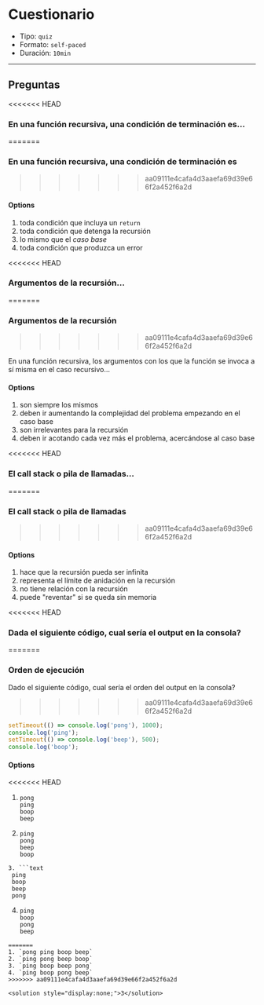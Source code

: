 # Cuestionario

* Tipo: `quiz`
* Formato: `self-paced`
* Duración: `10min`

***

## Preguntas

<<<<<<< HEAD
### En una función recursiva, una condición de terminación es...
=======
### En una función recursiva, una condición de terminación es
>>>>>>> aa09111e4cafa4d3aaefa69d39e66f2a452f6a2d

#### Options

1. toda condición que incluya un `return`
2. toda condición que detenga la recursión
3. lo mismo que el _caso base_
4. toda condición que produzca un error

<solution style="display:none;">2</solution>

<<<<<<< HEAD
### Argumentos de la recursión...
=======
### Argumentos de la recursión
>>>>>>> aa09111e4cafa4d3aaefa69d39e66f2a452f6a2d

En una función recursiva, los argumentos con los que la función se invoca a sí
misma en el caso recursivo...

#### Options

1. son siempre los mismos
2. deben ir aumentando la complejidad del problema empezando en el caso base
3. son irrelevantes para la recursión
4. deben ir acotando cada vez más el problema, acercándose al caso base

<solution style="display:none;">4</solution>

<<<<<<< HEAD
### El call stack o pila de llamadas...
=======
### El call stack o pila de llamadas
>>>>>>> aa09111e4cafa4d3aaefa69d39e66f2a452f6a2d

#### Options

1. hace que la recursión pueda ser infinita
2. representa el límite de anidación en la recursión
3. no tiene relación con la recursión
4. puede "reventar" si se queda sin memoria

<solution style="display:none;">2,4</solution>

<<<<<<< HEAD
### Dada el siguiente código, cual sería el output en la consola?
=======
### Orden de ejecución

Dado el siguiente código, cual sería el orden del output en la consola?
>>>>>>> aa09111e4cafa4d3aaefa69d39e66f2a452f6a2d

```js
setTimeout(() => console.log('pong'), 1000);
console.log('ping');
setTimeout(() => console.log('beep'), 500);
console.log('boop');
```

#### Options

<<<<<<< HEAD
1. ```text
   pong
   ping
   boop
   beep
   ```
2. ```text
   ping
   pong
   beep
   boop
  ```
3. ```text
   ping
   boop
   beep
   pong
   ```
4. ```text
   ping
   boop
   pong
   beep
  ```
=======
1. `pong ping boop beep`
2. `ping pong beep boop`
3. `ping boop beep pong`
4. `ping boop pong beep`
>>>>>>> aa09111e4cafa4d3aaefa69d39e66f2a452f6a2d

<solution style="display:none;">3</solution>
